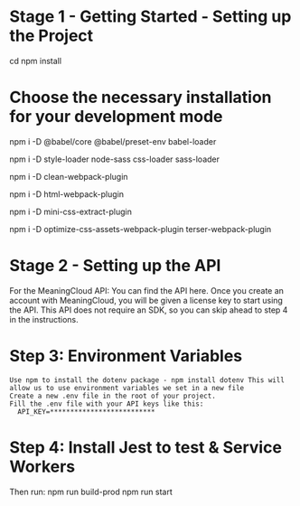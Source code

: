 
# Stage 1 - Getting Started - Setting up the Project
  cd <project directory>
  npm install
  
# Choose the necessary installation for your development mode
  npm i -D @babel/core @babel/preset-env babel-loader
  
  npm i -D style-loader node-sass css-loader sass-loader
  
  npm i -D clean-webpack-plugin
  
  npm i -D html-webpack-plugin
  
  npm i -D mini-css-extract-plugin
  
  npm i -D optimize-css-assets-webpack-plugin terser-webpack-plugin
  
# Stage 2 - Setting up the API
  For the MeaningCloud API: You can find the API here. Once you create an account with MeaningCloud, you will be given a license key to start       using the API. This API does not require an SDK, so you can skip ahead to step 4 in the instructions.
  
# Step 3: Environment Variables
    Use npm to install the dotenv package - npm install dotenv This will allow us to use environment variables we set in a new file
    Create a new .env file in the root of your project.
    Fill the .env file with your API keys like this:
      API_KEY=**************************
  
 # Step 4: Install Jest to test & Service Workers 
  
 Then run: 
 npm run build-prod 
 npm run start 

